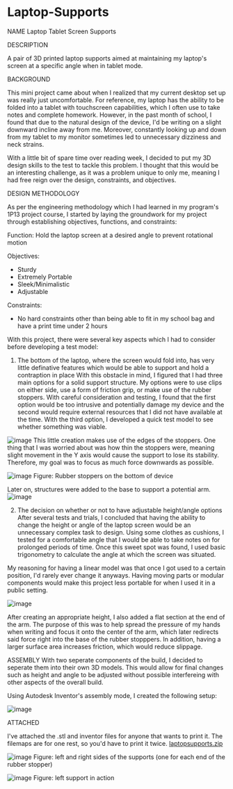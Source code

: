 # Laptop-Supports

NAME Laptop Tablet Screen Supports

DESCRIPTION

A pair of 3D printed laptop supports aimed at maintaining my laptop's screen at a specific angle when in tablet mode.

BACKGROUND

This mini project came about when I realized that my current desktop set up was really just uncomfortable. For reference, my laptop has the ability to be folded into a tablet with touchscreen capabilities, which I often use to take notes and complete homework. However, in the past month of school, I found that due to the natural design of the device, I'd be writing on a slight downward incline away from me. Moreover, constantly looking up and down from my tablet to my monitor sometimes led to unnecessary dizziness and neck strains. 

With a little bit of spare time over reading week, I decided to put my 3D design skills to the test to tackle this problem. I thought that this would be an interesting challenge, as it was a problem unique to only me, meaning I had free reign over the design, constraints, and objectives. 

DESIGN METHODOLOGY

As per the engineering methodology which I had learned in my program's 1P13 project course, I started by laying the groundwork for my project through establishing objectives, functions, and constraints:

Function: Hold the laptop screen at a desired angle to prevent rotational motion

Objectives:
- Sturdy
- Extremely Portable
- Sleek/Minimalistic
- Adjustable

Constraints:
- No hard constraints other than being able to fit in my school bag and have a print time under 2 hours

With this project, there were several key aspects which I had to consider before developing a test model:

1. The bottom of the laptop, where the screen would fold into, has very little definative features which would be able to support and hold a contraption in place
With this obstacle in mind, I figured that I had three main options for a solid support structure. My options were to use clips on either side, use a form of friction grip, or make use of the rubber stoppers. With careful consideration and testing, I found that the first option would be too intrusive and potentially damage my device and the second would require external resources that I did not have available at the time. With the third option, I developed a quick test model to see whether something was viable.

![image](https://user-images.githubusercontent.com/74937113/137569792-aa790fe2-a513-4554-9efa-99747582f47a.png)
This little creation makes use of the edges of the stoppers. One thing that I was worried about was how thin the stoppers were, meaning slight movement in the Y axis would cause the support to lose its stability. Therefore, my goal was to focus as much force downwards as possible.


![image](https://user-images.githubusercontent.com/74937113/137570293-50b3cba6-fb84-45b6-98dc-a3f6432de7c3.png)
Figure: Rubber stoppers on the bottom of device


Later on, structures were added to the base to support a potential arm.
![image](https://user-images.githubusercontent.com/74937113/137569847-a16519b4-3727-487d-8962-fc9c2456c4a7.png)


2. The decision on whether or not to have adjustable height/angle options
After several tests and trials, I concluded that having the ability to change the height or angle of the laptop screen would be an unnecessary complex task to design. Using some clothes as cushions, I tested for a comfortable angle that I would be able to take notes on for prolonged periods of time. Once this sweet spot was found, I used basic trigonometry to calculate the angle at which the screen was situated.  

My reasoning for having a linear model was that once I got used to a certain position, I'd rarely ever change it anyways. Having moving parts or modular components would make this project less portable for when I used it in a public setting. 

![image](https://user-images.githubusercontent.com/74937113/137569944-f835594e-0306-4360-bd0a-0ff52f42d598.png)

After creating an appropriate height, I also added a flat section at the end of the arm. The purpose of this was to help spread the pressure of my hands when writing and focus it onto the center of the arm, which later redirects said force right into the base of the rubber stopppers. In addition, having a larger surface area increases friction, which would reduce slippage.

ASSEMBLY
With two seperate components of the build, I decided to seperate them into their own 3D models. This would allow for final changes such as height and angle to be adjusted without possible interfereing with other aspects of the overall build.

Using Autodesk Inventor's assembly mode, I created the following setup:

![image](https://user-images.githubusercontent.com/74937113/137570113-24d99513-cafb-483c-90a1-dcdd5f9c30e5.png)

ATTACHED

I've attached the .stl and inventor files for anyone that wants to print it. The filemaps are for one rest, so you'd have to print it twice. [laptopsupports.zip](https://github.com/leer78/Laptop-Supports/files/7356602/laptopsupports.zip)

![image](https://user-images.githubusercontent.com/74937113/137570307-e492bfb8-5fe5-4ad4-a741-1c8188b8c8ee.png)
Figure: left and right sides of the supports (one for each end of the rubber stopper)

![image](https://user-images.githubusercontent.com/74937113/137570317-861c6cf4-1ccd-4f90-8b25-ce16379fdbd3.png)
Figure: left support in action
